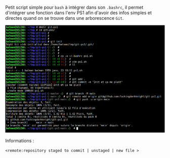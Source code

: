 
Petit script simple pour `bash` à intégrer dans son `.bashrc`, il permet d'intégrer une fonction dans l'env PS1 afin d'avoir des infos simples et directes quand on se trouve dans une arborescence `Git`.

![Exemple](images/example.png)

Informations :
```shell
<remote:repository staged to commit | unstaged | new file >
```
